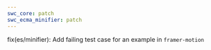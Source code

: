 ```yaml
---
swc_core: patch
swc_ecma_minifier: patch
---
```


fix(es/minifier): Add failing test case for an example in `framer-motion`
